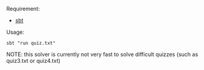Requirement:
* [sbt](http://www.scala-sbt.org/)

Usage:
```
sbt "run quiz.txt"
```

NOTE: this solver is currently not very fast to solve difficult quizzes (such as quiz3.txt or quiz4.txt)

